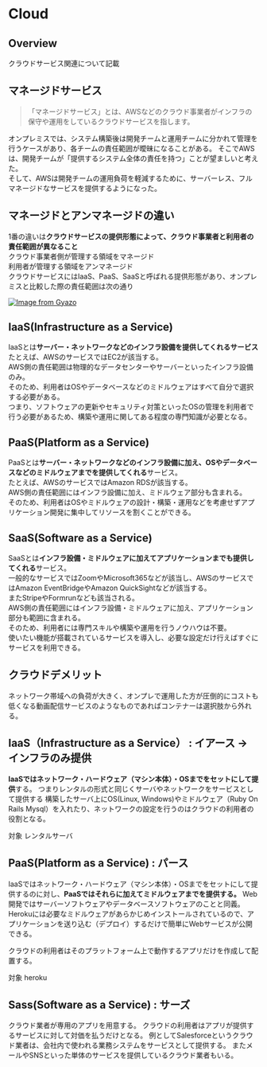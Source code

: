 # Cloud

## Overview

クラウドサービス関連について記載

## マネージドサービス

>「マネージドサービス」とは、AWSなどのクラウド事業者がインフラの保守や運用をしているクラウドサービスを指します。

オンプレミスでは、システム構築後は開発チームと運用チームに分かれて管理を行うケースがあり、各チームの責任範囲が曖昧になることがある。
そこでAWSは、開発チームが「提供するシステム全体の責任を持つ」ことが望ましいと考えた。  
そして、AWSは開発チームの運用負荷を軽減するために、サーバーレス、フルマネージドなサービスを提供するようになった。

## マネージドとアンマネージドの違い

1番の違いは**クラウドサービスの提供形態によって、クラウド事業者と利用者の責任範囲が異なること**  
クラウド事業者側が管理する領域をマネージド  
利用者が管理する領域をアンマネージド  
クラウドサービスにはIaaS、PaaS、SaaSと呼ばれる提供形態があり、オンプレミスと比較した際の責任範囲は次の通り

[![Image from Gyazo](https://i.gyazo.com/67f0215ff8c02275e4d84208bcd6aa9e.png)](https://gyazo.com/67f0215ff8c02275e4d84208bcd6aa9e)

## IaaS(Infrastructure as a Service)

IaaSとは**サーバー・ネットワークなどのインフラ設備を提供してくれるサービス**  
たとえば、AWSのサービスではEC2が該当する。  
AWS側の責任範囲は物理的なデータセンターやサーバーといったインフラ設備のみ。  
そのため、利用者はOSやデータベースなどのミドルウェアはすべて自分で選択する必要がある。  
つまり、ソフトウェアの更新やセキュリティ対策といったOSの管理を利用者で行う必要があるため、構築や運用に関してある程度の専門知識が必要となる。

## PaaS(Platform as a Service)

PaaSとは**サーバー・ネットワークなどのインフラ設備に加え、OSやデータベースなどのミドルウェアまでを提供してくれる**サービス。  
たとえば、AWSのサービスではAmazon RDSが該当する。  
AWS側の責任範囲にはインフラ設備に加え、ミドルウェア部分も含まれる。  
そのため、利用者はOSやミドルウェアの設計・構築・運用などを考慮せずアプリケーション開発に集中してリソースを割くことができる。

## SaaS(Software as a Service)

SaaSとは**インフラ設備・ミドルウェアに加えてアプリケーションまでも提供してくれる**サービス。  
一般的なサービスではZoomやMicrosoft365などが該当し、AWSのサービスではAmazon EventBridgeやAmazon QuickSightなどが該当する。  
またStripeやFormrunなども該当される。  
AWS側の責任範囲にはインフラ設備・ミドルウェアに加え、アプリケーション部分も範囲に含まれる。  
そのため、利用者には専門スキルや構築や運用を行うノウハウは不要。  
使いたい機能が搭載されているサービスを導入し、必要な設定だけ行えばすぐにサービスを利用できる。

## クラウドデメリット

ネットワーク帯域への負荷が大きく、オンプレで運用した方が圧倒的にコストも低くなる動画配信サービスのようなものであればコンテナーは選択肢から外れる。

## IaaS（Infrastructure as a Service） : イアース → インフラのみ提供

**IaaSではネットワーク・ハードウェア（マシン本体）・OSまでをセットにして提供**する。
つまりレンタルの形式と同じくサーバやネットワークをサービスとして提供する
構築したサーバ上にOS(Linux, Windows)やミドルウェア（Ruby On Rails Mysql）を入れたり、ネットワークの設定を行うのはクラウドの利用者の役割となる。

対象
レンタルサーバ

## PaaS(Platform as a Service) : パース

IaaSではネットワーク・ハードウェア（マシン本体）・OSまでをセットにして提供するのに対し、**PaaSではそれらに加えてミドルウェアまでを提供する。**
Web開発ではサーバーソフトウェアやデータベースソフトウェアのことと同義。
Herokuには必要なミドルウェアがあらかじめインストールされているので、アプリケーションを送り込む（デプロイ）するだけで簡単にWebサービスが公開できる。

クラウドの利用者はそのプラットフォーム上で動作するアプリだけを作成して配置する。

対象
heroku

## Sass(Software as a Service) : サーズ

クラウド業者が専用のアプリを用意する。
クラウドの利用者はアプリが提供するサービスに対して対価を払うだけとなる。
例としてSalesforceというクラウド業者は、会社内で使われる業務システムをサービスとして提供する。
またメールやSNSといった単体のサービスを提供しているクラウド業者もいる。
